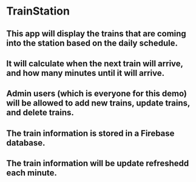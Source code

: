 # TrainStation 

## This app will display the trains that are coming into the station based on the daily schedule.
## It will calculate when the next train will arrive, and how many minutes until it will arrive.
## Admin users (which is everyone for this demo) will be allowed to add new trains, update trains, and delete trains.
## The train information is stored in a Firebase database.
## The train information will be update refreshedd each minute.